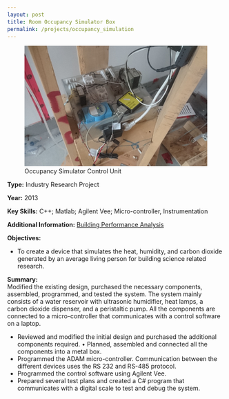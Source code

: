```yaml
---
layout: post
title: Room Occupancy Simulator Box
permalink: /projects/occupancy_simulation
---
```




<figure>
    <img src="/images/room_occupancy.png" alt="room_occupancy" class="postimg"/>
    <figcaption>Occupancy Simulator Control Unit</figcaption>
</figure>



<b>Type:</b> Industry Research Project 

<b>Year:</b> 2013

<b>Key Skills:</b> C++; Matlab; Agilent Vee; Micro-controller, Instrumentation 

<b>Additional Information:</b> [Building Performance Analysis](https://www.bcit.ca/building-science-centre-of-excellence/research-education/research/building-performance-analysis/)

<b>Objectives:</b>
- To create a device that simulates the heat, humidity, and carbon dioxide generated by an average living person for building science related research. 


<b>Summary: </b>
<br>Modified the existing design, purchased the necessary components, assembled, programmed, and tested the system. The system mainly consists of a water reservoir with ultrasonic humidifier, heat lamps, a carbon dioxide dispenser, and a peristaltic pump. All the components are connected to a micro-controller that communicates with a control software on a laptop. 
- Reviewed and modified the initial design and purchased the additional components required. • Planned, assembled and connected all the components into a metal box. 
- Programmed the ADAM micro-controller. Communication between the different devices uses the RS 232 and RS-485 protocol. 
- Programmed the control software using Agilent Vee. 
- Prepared several test plans and created a C# program that communicates with a digital scale to test and debug the system.













